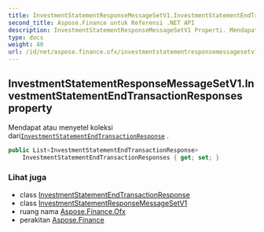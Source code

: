 ```yaml
---
title: InvestmentStatementResponseMessageSetV1.InvestmentStatementEndTransactionResponses
second_title: Aspose.Finance untuk Referensi .NET API
description: InvestmentStatementResponseMessageSetV1 Properti. Mendapat atau menyetel koleksi dariInvestmentStatementEndTransactionResponse .
type: docs
weight: 40
url: /id/net/aspose.finance.ofx/investmentstatementresponsemessagesetv1/investmentstatementendtransactionresponses/
---
```

## InvestmentStatementResponseMessageSetV1.InvestmentStatementEndTransactionResponses property

Mendapat atau menyetel koleksi dari[`InvestmentStatementEndTransactionResponse`](../../../aspose.finance.ofx.investment/investmentstatementendtransactionresponse/) .

```csharp
public List<InvestmentStatementEndTransactionResponse> 
    InvestmentStatementEndTransactionResponses { get; set; }
```

### Lihat juga

* class [InvestmentStatementEndTransactionResponse](../../../aspose.finance.ofx.investment/investmentstatementendtransactionresponse/)
* class [InvestmentStatementResponseMessageSetV1](../)
* ruang nama [Aspose.Finance.Ofx](../../investmentstatementresponsemessagesetv1/)
* perakitan [Aspose.Finance](../../../)


